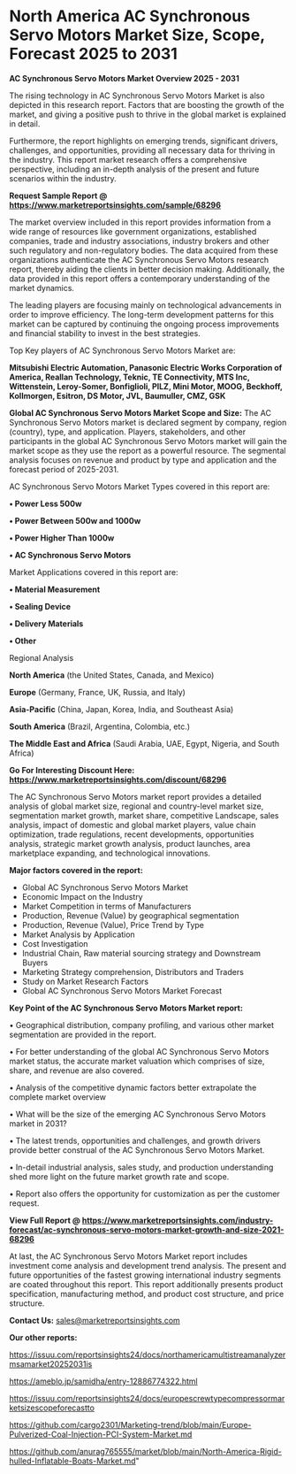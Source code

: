 # North America AC Synchronous Servo Motors Market Size, Scope, Forecast 2025 to 2031

<Strong> AC Synchronous Servo Motors Market Overview 2025 - 2031</strong>

The rising technology in AC Synchronous Servo Motors Market is also depicted in this research report. Factors that are boosting the growth of the market, and giving a positive push to thrive in the global market is explained in detail.

Furthermore, the report highlights on emerging trends, significant drivers, challenges, and opportunities, providing all necessary data for thriving in the industry. This report market research offers a comprehensive perspective, including an in-depth analysis of the present and future scenarios within the industry.

<strong>Request Sample Report @ <a href=https://www.marketreportsinsights.com/sample/68296>https://www.marketreportsinsights.com/sample/68296</a></strong>

The market overview included in this report provides information from a wide range of resources like government organizations, established companies, trade and industry associations, industry brokers and other such regulatory and non-regulatory bodies. The data acquired from these organizations authenticate the AC Synchronous Servo Motors research report, thereby aiding the clients in better decision making. Additionally, the data provided in this report offers a contemporary understanding of the market dynamics.

The leading players are focusing mainly on technological advancements in order to improve efficiency. The long-term development patterns for this market can be captured by continuing the ongoing process improvements and financial stability to invest in the best strategies.

Top Key players of AC Synchronous Servo Motors Market are:

<strong>Mitsubishi Electric Automation, Panasonic Electric Works Corporation of America, Reallan Technology, Teknic, TE Connectivity, MTS Inc, Wittenstein, Leroy-Somer, Bonfiglioli, PILZ, Mini Motor, MOOG, Beckhoff, Kollmorgen, Esitron, DS Motor, JVL, Baumuller, CMZ, GSK</strong>

<strong><b>Global AC Synchronous Servo Motors Market Scope and Size:</b></strong>
The AC Synchronous Servo Motors market is declared segment by company, region (country), type, and application. Players, stakeholders, and other participants in the global AC Synchronous Servo Motors market will gain the market scope as they use the report as a powerful resource. The segmental analysis focuses on revenue and product by type and application and the forecast period of 2025-2031.

AC Synchronous Servo Motors Market Types covered in this report are:

<strong>• Power Less 500w

• Power Between 500w and 1000w

• Power Higher Than 1000w

• AC Synchronous Servo Motors</strong>

Market Applications covered in this report are:

<strong>• Material Measurement

• Sealing Device

• Delivery Materials

• Other</strong> 

Regional Analysis

<strong>North America</strong> (the United States, Canada, and Mexico)

<strong>Europe</strong> (Germany, France, UK, Russia, and Italy)

<strong>Asia-Pacific</strong> (China, Japan, Korea, India, and Southeast Asia)

<strong>South America</strong> (Brazil, Argentina, Colombia, etc.)

<strong>The Middle East and Africa</strong> (Saudi Arabia, UAE, Egypt, Nigeria, and South Africa)

<strong>Go For Interesting Discount Here: <a href=https://www.marketreportsinsights.com/discount/68296>https://www.marketreportsinsights.com/discount/68296</a></strong>

The AC Synchronous Servo Motors market report provides a detailed analysis of global market size, regional and country-level market size, segmentation market growth, market share, competitive Landscape, sales analysis, impact of domestic and global market players, value chain optimization, trade regulations, recent developments, opportunities analysis, strategic market growth analysis, product launches, area marketplace expanding, and technological innovations.

<strong><b>Major factors covered in the report:</b></strong>
<ul>
  <li>Global AC Synchronous Servo Motors Market </li>
  <li>Economic Impact on the Industry</li>
  <li>Market Competition in terms of Manufacturers</li>
  <li>Production, Revenue (Value) by geographical segmentation</li>
  <li>Production, Revenue (Value), Price Trend by Type</li>
  <li>Market Analysis by Application</li>
  <li>Cost Investigation</li>
  <li>Industrial Chain, Raw material sourcing strategy and Downstream Buyers</li>
  <li>Marketing Strategy comprehension, Distributors and Traders</li>
  <li>Study on Market Research Factors</li>
  <li>Global AC Synchronous Servo Motors Market Forecast</li>
</ul>

<strong><b>Key Point of the AC Synchronous Servo Motors Market report:</b></strong>

• Geographical distribution, company profiling, and various other market segmentation are provided in the report.

• For better understanding of the global AC Synchronous Servo Motors market status, the accurate market valuation which comprises of size, share, and revenue are also covered.

• Analysis of the competitive dynamic factors better extrapolate the complete market overview

• What will be the size of the emerging AC Synchronous Servo Motors market in 2031?

• The latest trends, opportunities and challenges, and growth drivers provide better construal of the AC Synchronous Servo Motors Market.

• In-detail industrial analysis, sales study, and production understanding shed more light on the future market growth rate and scope.

• Report also offers the opportunity for customization as per the customer request.

<strong><b>View Full Report @ <a href=https://www.marketreportsinsights.com/industry-forecast/ac-synchronous-servo-motors-market-growth-and-size-2021-68296>https://www.marketreportsinsights.com/industry-forecast/ac-synchronous-servo-motors-market-growth-and-size-2021-68296</a></b></strong>


At last, the AC Synchronous Servo Motors Market report includes investment come analysis and development trend analysis. The present and future opportunities of the fastest growing international industry segments are coated throughout this report. This report additionally presents product specification, manufacturing method, and product cost structure, and price structure.

<strong>Contact Us:</strong>
sales@marketreportsinsights.com

<strong>Our other reports:</strong>

<a href=https://issuu.com/reportsinsights24/docs/northamericamultistreamanalyzermsamarket20252031is>https://issuu.com/reportsinsights24/docs/northamericamultistreamanalyzermsamarket20252031is</a>

<a href=https://ameblo.jp/samidha/entry-12886774322.html>https://ameblo.jp/samidha/entry-12886774322.html</a>

<a href=https://issuu.com/reportsinsights24/docs/europescrewtypecompressormarketsizescopeforecastto>https://issuu.com/reportsinsights24/docs/europescrewtypecompressormarketsizescopeforecastto</a>

<a href=https://github.com/cargo2301/Marketing-trend/blob/main/Europe-Pulverized-Coal-Injection-PCI-System-Market.md>https://github.com/cargo2301/Marketing-trend/blob/main/Europe-Pulverized-Coal-Injection-PCI-System-Market.md</a>

<a href=https://github.com/anurag765555/market/blob/main/North-America-Rigid-hulled-Inflatable-Boats-Market.md>https://github.com/anurag765555/market/blob/main/North-America-Rigid-hulled-Inflatable-Boats-Market.md</a>"
